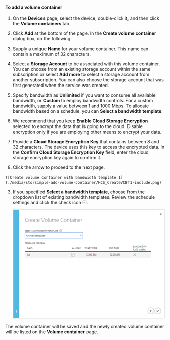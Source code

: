 <!--author=SharS last changed: 9/16/15-->

#### To add a volume container

1. On the **Devices** page, select the device, double-click it, and then click the **Volume containers** tab.

2. Click **Add** at the bottom of the page. In the **Create volume container** dialog box, do the following:

  1. Supply a unique **Name** for your volume container. This name can contain a maximum of 32 characters.
  2. Select a **Storage Account** to be associated with this volume container. You can choose from an existing storage account within the same subscription or select **Add more** to select a storage account from another subscription. You can also choose the storage account that was first generated when the service was created.
  3. Specify bandwidth as **Unlimited** if you want to consume all available bandwidth, or **Custom** to employ bandwidth controls. For a custom bandwidth, supply a value between 1 and 1000 Mbps. To allocate bandwidth based on a schedule, you can **Select a bandwidth template**.
  4. We recommend that you keep **Enable Cloud Storage Encryption** selected to encrypt the data that is going to the cloud. Disable encryption only if you are employing other means to encrypt your data.
  5. Provide a **Cloud Storage Encryption Key** that contains between 8 and 32 characters. The device uses this key to access the encrypted data. In the **Confirm Cloud Storage Encryption Key** field, enter the cloud storage encryption key again to confirm it.
  6. Click the arrow to proceed to the next page.

    ![Create volume container with bandwidth template 1](./media/storsimple-add-volume-container/HCS_CreateVCBT1-include.png) 

3. If you specified **Select a bandwidth template**, choose from the dropdown list of existing bandwidth templates. Review the schedule settings and click the check icon ![check icon](./media/storsimple-configure-new-storage-account/HCS_CheckIcon-include.png).

    ![Create volume container with bandwidth template 2](./media/storsimple-add-volume-container/HCS_CreateVCBT2-include.png) 

The volume container will be saved and the newly created volume container will be listed on the **Volume container** page.
 

